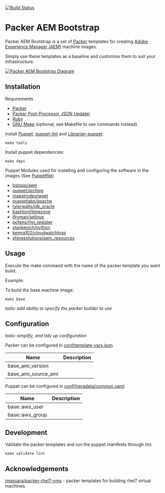 [![Build Status](https://img.shields.io/travis/shinesolutions/packer-aem-bootstrap.svg)](http://travis-ci.org/shinesolutions/packer-aem-bootstrap)

# Packer AEM Bootstrap

Packer AEM Bootstrap is a set of [Packer](https://www.packer.io/) templates for creating [Adobe Experience Manager (AEM)](http://www.adobe.com/au/marketing-cloud/enterprise-content-management.html) machine images.

Simply use these templates as a baseline and customise them to suit your infrastructure.

[![Packer AEM Bootstrap Diagram](https://raw.github.com/shinesolutions/packer-aem-bootstrap/master/docs/packer-aem-bootstrap.png)](https://raw.github.com/shinesolutions/packer-aem-bootstrap/master/docs/packer-aem-bootstrap.png)



## Installation

Requirements
* [Packer](https://www.packer.io/)
* [Packer Post-Processor JSON Updater](https://github.com/cliffano/packer-post-processor-json-updater)
* [Ruby](https://www.ruby-lang.org/en/)
* [GNU Make](https://www.gnu.org/software/make/) (optional, see Makefile to use commands instead)


Install [Puppet](https://puppet.com/), [puppet-lint](http://puppet-lint.com/) and [Librarian-puppet](https://github.com/voxpupuli/librarian-puppet):
```
make tools
```

Install puppet dependencies:
```
make deps
```


Puppet Modules used for installing and configuring the software in the images (See [Puppetfile](https://github.com/shinesolutions/packer-aem-bootstrap/blob/master/Puppetfile))

* [bstopp/aem](https://github.com/bstopp/puppet-aem)
* [puppet/archive](https://github.com/voxpupuli/puppet-archive)
* [maestrodev/wget](https://github.com/maestrodev/puppet-wget)
* [puppetlabs/apache](https://github.com/puppetlabs/puppetlabs-apache)
* [tylerwalts/jdk_oracle](https://github.com/tylerwalts/puppet-jdk_oracle)
* [bashtoni/timezone](https://github.com/BashtonLtd/puppet-timezone)
* [jfryman/selinux](https://github.com/voxpupuli/puppet-selinux)
* [pcfens/rhn_register](https://github.com/pcfens/puppet-rhn_register)
* [stankevich/python](https://github.com/stankevich/puppet-python)
* [kemra102/cloudwatchlogs](https://github.com/kemra102/puppet-cloudwatchlogs)
* [shinesolutions/aem_resources](https://github.com/shinesolutions/puppet-aem-resources)


## Usage

Execute the make command with the name of the packer template you want build.

Example:

To build the base machine image:

```
make base
```

_todo: add ability to specify the packer builder to use_ 


## Configuration

_todo: simplify, and tidy up configuration_

Packer can be configured in [conf/template-vars.json](https://github.com/shinesolutions/packer-aem-bootstrap/blob/master/conf/template-vars.json).

| Name                | Description   |
| -------------       |:-------------:|
| base_ami_version    |               |
| base_ami_source_ami |               |


Puppet can be configured in [conf/hieradata/common.yaml](https://github.com/shinesolutions/packer-aem-bootstrap/blob/master/conf/hieradata/common.yaml).


| Name            | Description   |
| -------------   |:-------------:|
| base::aws_user  |               |
| base::aws_group |               |




## Development

Validate the packer templates and run the puppet manifests through lint:

```
make validate lint
```


## Acknowledgements


[jmassara/packer-rhel7-vms](https://github.com/jmassara/packer-rhel7-vms) - packer templates for building rhel7 virtual machines.
